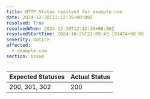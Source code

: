 ```yaml
---
title: HTTP Status resolved for example.com
date: 2024-12-30T12:12:35+00:00Z
resolved: True
resolvedWhen: 2024-12-30T12:12:35+00:00Z
resolvedStartTime: 2024-10-25T21:09:43.191474+00:00
severity: notice
affected:
  - example.com
section: issue
---
```


| Expected Statuses | Actual Status  |
|-------------------|----------------|
| 200, 301, 302 | 200 |
